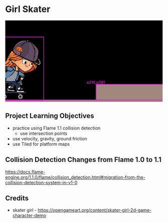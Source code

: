 # Girl Skater

![screenshot](readme/screenshot.gif)

## Project Learning Objectives

* practice using Flame 1.1 collision detection
  * use intersection points
* use velocity, gravity, ground friction
* use Tiled for platform maps

## Collision Detection Changes from Flame 1.0 to 1.1

https://docs.flame-engine.org/1.1.0/flame/collision_detection.html#migration-from-the-collision-detection-system-in-v1-0


## Credits

* skater girl - https://opengameart.org/content/skater-girl-2d-game-character-demo